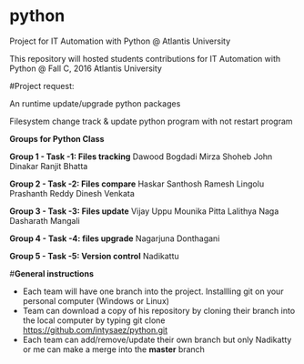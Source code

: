 # python
Project for IT Automation with Python @ Atlantis University

This repository will hosted students contributions for IT Automation with Python @ Fall C, 2016 Atlantis University


#Project request:

An runtime update/upgrade python packages

Filesystem change track & update python program with not restart program 

**Groups for Python Class**

**Group 1 - Task -1: Files tracking**
	Dawood Bogdadi
	Mirza Shoheb
	John Dinakar
	Ranjit Bhatta

**Group 2 - Task -2: Files compare**
	Haskar Santhosh
	Ramesh Lingolu
	Prashanth Reddy
	Dinesh Venkata

**Group 3 - Task -3: Files update**
	Vijay Uppu
	Mounika Pitta
	Lalithya Naga
	Dasharath Mangali

**Group 4 - Task -4: files upgrade**
	Nagarjuna Donthagani
	

**Group 5 - Task -5: Version control**
	Nadikattu 

#**General instructions**	
- Each team will have one branch into the project. Installling git on your personal computer (Windows or Linux)
- Team can download a copy of his repository by cloning their branch into the local computer by typing 
	git clone https://github.com/intysaez/python.git
- Each team can add/remove/update their own branch but only Nadikatty or me can make a merge into the **master** branch

